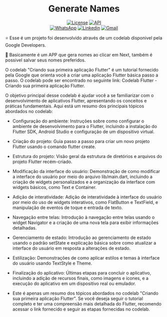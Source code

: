 <h1 align="center">Generate Names</h1>

<p align="center">
  <a href="https://opensource.org/licenses/Apache-2.0"><img alt="License" src="https://img.shields.io/badge/License-Apache%202.0-blue.svg"/></a>
  <a href="https://android-arsenal.com/api?level=21"><img alt="API" src="https://img.shields.io/badge/API-21%2B-brightgreen.svg?style=flat"/></a>
  <br>
  <a href="https://wa.me/+5513988841491"><img alt="WhatsApp" src="https://img.shields.io/badge/WhatsApp-25D366?style=for-the-badge&logo=whatsapp&logoColor=white"/></a>
  <a href="https://www.linkedin.com/in/kelvingcr/"><img alt="Linkedin" src="https://img.shields.io/badge/LinkedIn-0077B5?style=for-the-badge&logo=linkedin&logoColor=white"/></a>
  <a href="mailto:kelvingcr16@gmail.com"><img alt="Gmail" src="https://img.shields.io/badge/Gmail-D14836?style=for-the-badge&logo=gmail&logoColor=white"/></a>
</p>

<p align="center">  

⭐ Esse é um projeto foi desenvolvido através de um codelab disponivel pela Google Developers.
  
📖 Basicamente é um APP que gera nomes ao clicar em Next, também é possivel salvar seus nomes preferidos.

</p>

O codelab "Criando sua primeira aplicação Flutter" é um tutorial fornecido pela Google que orienta você a criar uma aplicação Flutter básica passo a passo. O codelab pode ser encontrado no seguinte link: Codelab Flutter - Criando sua primeira aplicação Flutter.

O objetivo principal desse codelab é ajudar você a se familiarizar com o desenvolvimento de aplicativos Flutter, apresentando os conceitos e práticas fundamentais. Aqui está um resumo dos principais tópicos abordados no codelab:

- Configuração do ambiente: Instruções sobre como configurar o ambiente de desenvolvimento para o Flutter, incluindo a instalação do Flutter SDK, Android Studio e configuração de um dispositivo virtual.

- Criação do projeto: Guia passo a passo para criar um novo projeto Flutter usando o comando flutter create.

- Estrutura do projeto: Visão geral da estrutura de diretórios e arquivos do projeto Flutter recém-criado.

- Modificação da interface do usuário: Demonstração de como modificar a interface do usuário por meio do arquivo lib/main.dart, incluindo a criação de widgets personalizados e a organização da interface com widgets básicos, como Text e Container.

- Adição de interatividade: Adição de interatividade à interface do usuário por meio do uso de widgets interativos, como FlatButton e TextField, e manipulação de eventos de toque e entrada de texto.

- Navegação entre telas: Introdução à navegação entre telas usando o widget Navigator e a criação de uma nova tela para exibir informações detalhadas.

- Gerenciamento de estado: Introdução ao gerenciamento de estado usando o padrão setState e explicação básica sobre como atualizar a interface do usuário em resposta a alterações de estado.

- Estilização: Demonstrações de como aplicar estilos e temas à interface do usuário usando TextStyle e Theme.

- Finalização do aplicativo: Últimas etapas para concluir o aplicativo, incluindo a adição de recursos finais, como imagens e ícones, e a execução do aplicativo em um dispositivo real ou emulador.

- Este é apenas um resumo dos tópicos abordados no codelab "Criando sua primeira aplicação Flutter". Se você deseja seguir o tutorial completo e ter uma compreensão mais detalhada do Flutter, recomendo acessar o link fornecido e seguir as etapas fornecidas no codelab.
